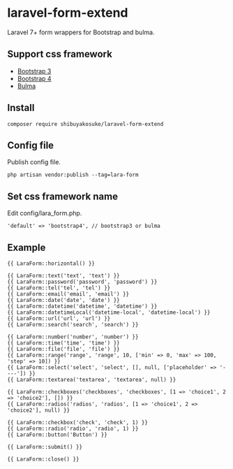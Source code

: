 # laravel-form-extend

Laravel 7+ form wrappers for Bootstrap and bulma.

## Support css framework

- [Bootstrap 3](https://getbootstrap.com/docs/3.4/)
- [Bootstrap 4](https://getbootstrap.com/docs/4.5/getting-started/introduction/)
- [Bulma](https://bulma.io/)

## Install 

```shell script
composer require shibuyakosuke/laravel-form-extend
```

## Config file

Publish config file.

```shell script
php artisan vendor:publish --tag=lara-form
```

## Set css framework name

Edit config/lara_form.php.

```
'default' => 'bootstrap4', // bootstrap3 or bulma
```

## Example

```
{{ LaraForm::horizontal() }}

{{ LaraForm::text('text', 'text') }}
{{ LaraForm::password('password', 'password') }}
{{ LaraForm::tel('tel', 'tel') }}
{{ LaraForm::email('email', 'email') }}
{{ LaraForm::date('date', 'date') }}
{{ LaraForm::datetime('datetime', 'datetime') }}
{{ LaraForm::datetimeLocal('datetime-local', 'datetime-local') }}
{{ LaraForm::url('url', 'url') }}
{{ LaraForm::search('search', 'search') }}

{{ LaraForm::number('number', 'number') }}
{{ LaraForm::time('time', 'time') }}
{{ LaraForm::file('file', 'file') }}
{{ LaraForm::range('range', 'range', 10, ['min' => 0, 'max' => 100, 'step' => 10]) }}
{{ LaraForm::select('select', 'select', [], null, ['placeholder' => '----']) }}
{{ LaraForm::textarea('textarea', 'textarea', null) }}

{{ LaraForm::checkboxes('checkboxes', 'checkboxes', [1 => 'choice1', 2 => 'choice2'], []) }}
{{ LaraForm::radios('radios', 'radios', [1 => 'choice1', 2 => 'choice2'], null) }}

{{ LaraForm::checkbox('check', 'check', 1) }}
{{ LaraForm::radio('radio', 'radio', 1) }}
{{ LaraForm::button('Button') }}

{{ LaraForm::submit() }}

{{ LaraForm::close() }}
```